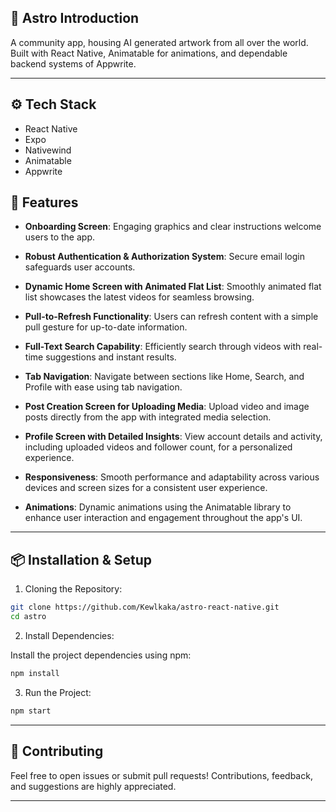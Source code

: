 ## 🤖 Astro Introduction

A community app, housing AI generated artwork from all over the world. Built with React Native, Animatable for animations, and dependable backend systems of Appwrite.

---

## ⚙️ Tech Stack

- React Native
- Expo
- Nativewind
- Animatable
- Appwrite

## 🔋 Features

- **Onboarding Screen**: Engaging graphics and clear instructions welcome users to the app.

- **Robust Authentication & Authorization System**: Secure email login safeguards user accounts.

- **Dynamic Home Screen with Animated Flat List**: Smoothly animated flat list showcases the latest videos for seamless browsing.

- **Pull-to-Refresh Functionality**: Users can refresh content with a simple pull gesture for up-to-date information.

- **Full-Text Search Capability**: Efficiently search through videos with real-time suggestions and instant results.

- **Tab Navigation**: Navigate between sections like Home, Search, and Profile with ease using tab navigation.

- **Post Creation Screen for Uploading Media**: Upload video and image posts directly from the app with integrated media selection.

- **Profile Screen with Detailed Insights**: View account details and activity, including uploaded videos and follower count, for a personalized experience.

- **Responsiveness**: Smooth performance and adaptability across various devices and screen sizes for a consistent user experience.

- **Animations**: Dynamic animations using the Animatable library to enhance user interaction and engagement throughout the app's UI.

---

## 📦 Installation & Setup

1. Cloning the Repository:

```bash
git clone https://github.com/Kewlkaka/astro-react-native.git
cd astro
```

2. Install Dependencies:

Install the project dependencies using npm:

```bash
npm install
```

3. Run the Project:

```bash
npm start
```

---

## 🤝 Contributing

Feel free to open issues or submit pull requests! Contributions, feedback, and suggestions are highly appreciated.

---
